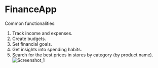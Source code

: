 # FinanceApp
Common functionalities:
1) Track income and expenses.
2) Create budgets.
3) Set financial goals.
4) Get insights into spending habits.
5) Search for the best prices in stores by category (by product name).
![Screenshot_1](https://github.com/xdzz-cyber/FinanceApp/assets/55808715/732bf04a-0fda-4b7f-9226-92e2d3c3d1f2)
